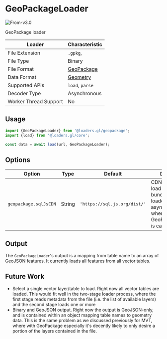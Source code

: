 # GeoPackageLoader

<p class="badges">
  <img src="https://img.shields.io/badge/From-v3.0-blue.svg?style=flat-square" alt="From-v3.0" />
</p>

GeoPackage loader

| Loader                | Characteristic                                |
| --------------------- | --------------------------------------------- |
| File Extension        | `.gpkg`,                                      |
| File Type             | Binary                                        |
| File Format           | [GeoPackage](https://www.geopackage.org/)     |
| Data Format           | [Geometry](/docs/specifications/category-gis) |
| Supported APIs        | `load`, `parse`                               |
| Decoder Type          | Asynchronous                                  |
| Worker Thread Support | No                                            |

## Usage

```js
import {GeoPackageLoader} from '@loaders.gl/geopackage';
import {load} from '@loaders.gl/core';

const data = await load(url, GeoPackageLoader);
```

## Options

| Option                | Type   | Default                      | Description                                                                                                            |
| --------------------- | ------ | ---------------------------- | ---------------------------------------------------------------------------------------------------------------------- |
| `geopackage.sqlJsCDN` | String | `'https://sql.js.org/dist/'` | CDN from which to load the SQL.js bundle. This is loaded asynchronously when the GeoPackageLoader is called on a file. |

## Output

The `GeoPackageLoader`'s output is a mapping from table name to an array of GeoJSON features. It currently loads all features from all vector tables.

## Future Work

- Select a single vector layer/table to load. Right now all vector tables are loaded. This would fit well in the two-stage loader process, where the first stage reads metadata from the file (i.e. the list of available layers) and the second stage loads one or more
- Binary and GeoJSON output. Right now the output is GeoJSON-only, and is contained within an object mapping table names to geometry data. This is the same problem as we discussed previously for MVT, where with GeoPackage especially it's decently likely to only desire a portion of the layers contained in the file.

